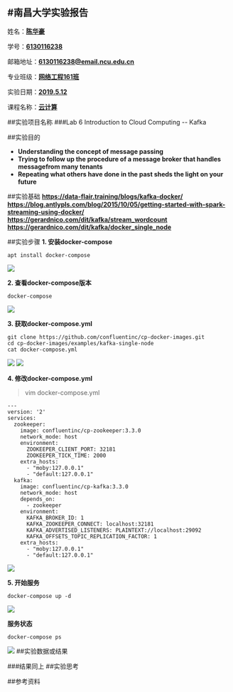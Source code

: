 #南昌大学实验报告
---

姓名：**<u>陈华豪</u>**
	
学号：**<u>6130116238</u>**

邮箱地址：**<u>6130116238@email.ncu.edu.cn</u>**

专业班级：**<u>网络工程161班</u>**

实验日期：**<u>2019.5.12</u>**
    
课程名称：**<u>云计算</u>**

 
##实验项目名称
###Lab 6 Introduction to Cloud Computing -- Kafka

##实验目的
- **Understanding the concept of message passing**
- **Trying to follow up the procedure of a message broker that handles messagefrom many tenants**
- **Repeating what others have done in the past sheds the light on your future**

##实验基础
**https://data-flair.training/blogs/kafka-docker/**
**https://blog.antlypls.com/blog/2015/10/05/getting-started-with-spark-streaming-using-docker/**
**https://gerardnico.com/dit/kafka/stream_wordcount**
**https://gerardnico.com/dit/kafka/docker_single_node**
	
##实验步骤
**1. 安装docker-compose**
```
apt install docker-compose
```
![](https://i.imgur.com/tYhukT6.png)

**2. 查看docker-compose版本**
```
docker-compose
```
![](https://i.imgur.com/QPH0lzT.png)

**3. 获取docker-compose.yml**
```
git clone https://github.com/confluentinc/cp-docker-images.git
cd cp-docker-images/examples/kafka-single-node
cat docker-compose.yml
```
![](https://i.imgur.com/QsR3eVj.png)
![](https://i.imgur.com/8jmUcZp.png)

**4. 修改docker-compose.yml**
>vim docker-compose.yml


```
---
version: '2'
services:
  zookeeper:
    image: confluentinc/cp-zookeeper:3.3.0
    network_mode: host
    environment:
      ZOOKEEPER_CLIENT_PORT: 32181
      ZOOKEEPER_TICK_TIME: 2000
    extra_hosts:
      - "moby:127.0.0.1"
      - "default:127.0.0.1"
  kafka:
    image: confluentinc/cp-kafka:3.3.0
    network_mode: host
    depends_on:
      - zookeeper
    environment:
      KAFKA_BROKER_ID: 1
      KAFKA_ZOOKEEPER_CONNECT: localhost:32181
      KAFKA_ADVERTISED_LISTENERS: PLAINTEXT://localhost:29092
      KAFKA_OFFSETS_TOPIC_REPLICATION_FACTOR: 1
    extra_hosts:
      - "moby:127.0.0.1"
      - "default:127.0.0.1"
```
![](https://i.imgur.com/9R7H9NL.png)

**5. 开始服务**


```
docker-compose up -d
```

![](https://i.imgur.com/z7XAUbo.png)

**服务状态**

```
docker-compose ps
```
![](https://i.imgur.com/CyUpIon.png)
##实验数据或结果

###结果同上
##实验思考



##参考资料



